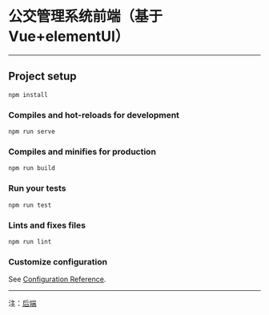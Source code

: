 # 公交管理系统前端（基于Vue+elementUI）


---

## Project setup
```
npm install
```

### Compiles and hot-reloads for development
```
npm run serve
```

### Compiles and minifies for production
```
npm run build
```

### Run your tests
```
npm run test
```

### Lints and fixes files
```
npm run lint
```

### Customize configuration
See [Configuration Reference](https://cli.vuejs.org/config/).


---

注：[后端](https://github.com/Linan2018/DBexp_frontend)
